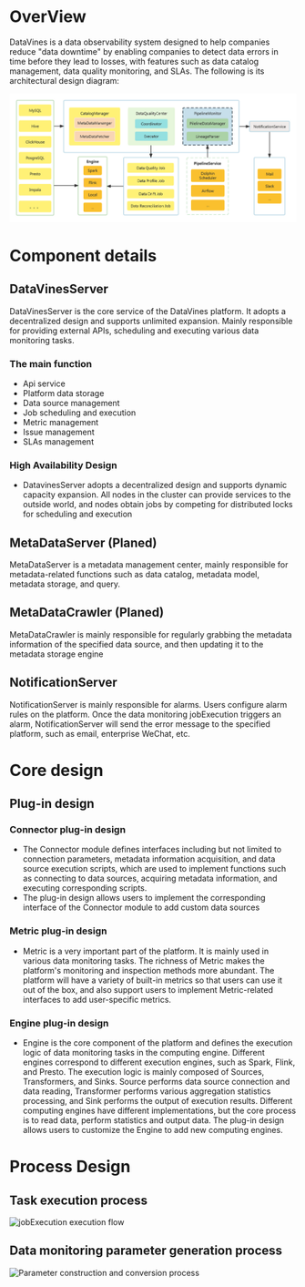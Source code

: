 # OverView

DataVines is a data observability system designed to help companies reduce "data downtime" by enabling companies to detect data errors in time before they lead to losses, with features such as data catalog management, data quality monitoring, and SLAs. The following is its architectural design diagram:

![DataVines Architecture Diagram](../../img/architecture.jpg)

# Component details
## DataVinesServer
DataVinesServer is the core service of the DataVines platform. It adopts a decentralized design and supports unlimited expansion. Mainly responsible for providing external APIs, scheduling and executing various data monitoring tasks.

### The main function
- Api service
- Platform data storage
- Data source management
- Job scheduling and execution
- Metric management
- Issue management
- SLAs management

### High Availability Design
- DatavinesServer adopts a decentralized design and supports dynamic capacity expansion. All nodes in the cluster can provide services to the outside world, and nodes obtain jobs by competing for distributed locks for scheduling and execution

## MetaDataServer (Planed)
MetaDataServer is a metadata management center, mainly responsible for metadata-related functions such as data catalog, metadata model, metadata storage, and query.

## MetaDataCrawler (Planed)
MetaDataCrawler is mainly responsible for regularly grabbing the metadata information of the specified data source, and then updating it to the metadata storage engine

## NotificationServer
NotificationServer is mainly responsible for alarms. Users configure alarm rules on the platform. Once the data monitoring jobExecution triggers an alarm, NotificationServer will send the error message to the specified platform, such as email, enterprise WeChat, etc.

# Core design
## Plug-in design
### Connector plug-in design
- The Connector module defines interfaces including but not limited to connection parameters, metadata information acquisition, and data source execution scripts, which are used to implement functions such as connecting to data sources, acquiring metadata information, and executing corresponding scripts.
- The plug-in design allows users to implement the corresponding interface of the Connector module to add custom data sources
### Metric plug-in design
- Metric is a very important part of the platform. It is mainly used in various data monitoring tasks. The richness of Metric makes the platform's monitoring and inspection methods more abundant. The platform will have a variety of built-in metrics so that users can use it out of the box, and also support users to implement Metric-related interfaces to add user-specific metrics.
### Engine plug-in design
- Engine is the core component of the platform and defines the execution logic of data monitoring tasks in the computing engine. Different engines correspond to different execution engines, such as Spark, Flink, and Presto. The execution logic is mainly composed of Sources, Transformers, and Sinks. Source performs data source connection and data reading, Transformer performs various aggregation statistics processing, and Sink performs the output of execution results. Different computing engines have different implementations, but the core process is to read data, perform statistics and output data. The plug-in design allows users to customize the Engine to add new computing engines.
# Process Design
## Task execution process
![jobExecution execution flow](../../img/jobExecution-execute-flow.png)

## Data monitoring parameter generation process
![Parameter construction and conversion process](../../img/engine-config-parser.png)
